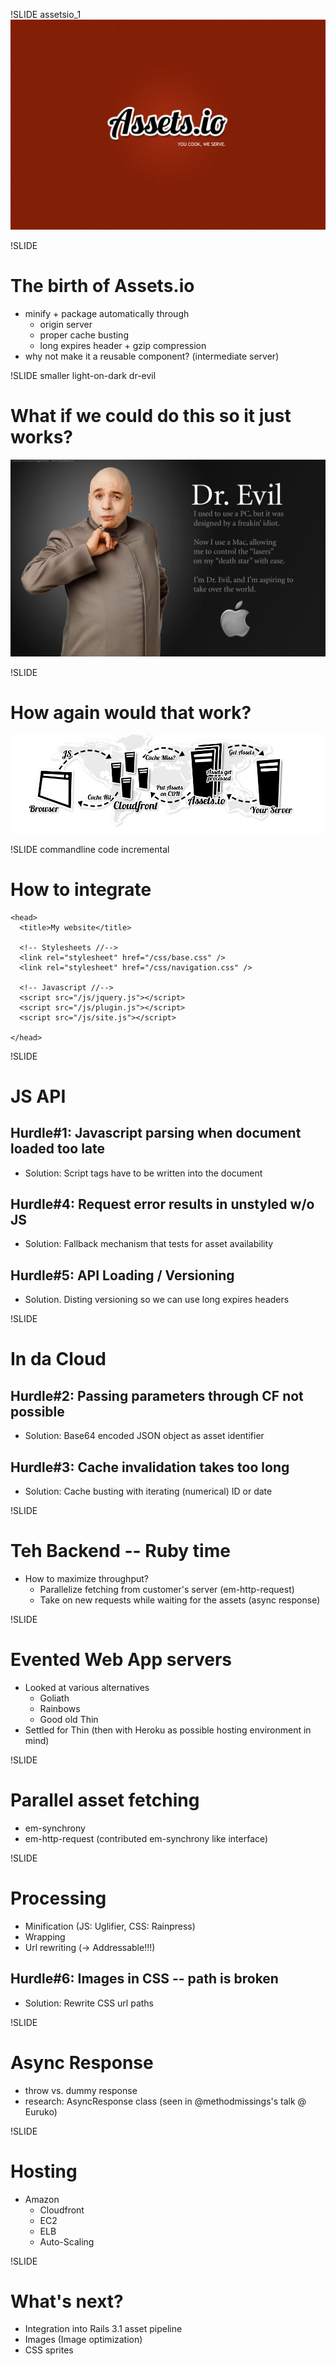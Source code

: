 !SLIDE assetsio_1
![background](assetsio_1.jpg "Assets.io")

!SLIDE
# The birth of Assets.io
* minify + package automatically through
  - origin server
  - proper cache busting
  - long expires header + gzip compression
* why not make it a reusable component? (intermediate server)

!SLIDE smaller light-on-dark dr-evil
# What if we could do this so it just works?
![background](dr-evil.jpg "Dr. Evil")

!SLIDE
# How again would that work?
![Assets.io :: How it works](howitworks.png)

!SLIDE commandline code incremental
# How to integrate
    <head>
      <title>My website</title>

      <!-- Stylesheets //-->
      <link rel="stylesheet" href="/css/base.css" />
      <link rel="stylesheet" href="/css/navigation.css" />

      <!-- Javascript //-->
      <script src="/js/jquery.js"></script>
      <script src="/js/plugin.js"></script>
      <script src="/js/site.js"></script>

    </head>

<!-- TODO: structure the rest of the content into slides and transform into
           problem/solution style-->
!SLIDE
# JS API
## Hurdle#1: Javascript parsing when document loaded too late
* Solution: Script tags have to be written into the document

## Hurdle#4: Request error results in unstyled w/o JS
* Solution: Fallback mechanism that tests for asset availability

## Hurdle#5: API Loading / Versioning
* Solution. Disting versioning so we can use long expires headers

!SLIDE
# In da Cloud
## Hurdle#2: Passing parameters through CF not possible
* Solution: Base64 encoded JSON object as asset identifier

## Hurdle#3: Cache invalidation takes too long
* Solution: Cache busting with iterating (numerical) ID or date

!SLIDE
# Teh Backend -- Ruby time
* How to maximize throughput?
  - Parallelize fetching from customer's server (em-http-request)
  - Take on new requests while waiting for the assets (async response)

!SLIDE
# Evented Web App servers
* Looked at various alternatives
  - Goliath
  - Rainbows
  - Good old Thin
* Settled for Thin (then with Heroku as possible hosting environment in mind)

!SLIDE
# Parallel asset fetching
* em-synchrony
* em-http-request (contributed em-synchrony like interface)

!SLIDE
# Processing
* Minification (JS: Uglifier, CSS: Rainpress)
* Wrapping
* Url rewriting (-> Addressable!!!)

## Hurdle#6: Images in CSS -- path is broken
* Solution: Rewrite CSS url paths

!SLIDE
# Async Response
* throw vs. dummy response
* research: AsyncResponse class (seen in @methodmissings's talk @ Euruko)

!SLIDE
# Hosting
* Amazon
  - Cloudfront
  - EC2
  - ELB
  - Auto-Scaling

!SLIDE
# What's next?
* Integration into Rails 3.1 asset pipeline
* Images (Image optimization)
* CSS sprites

